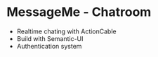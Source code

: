 # MessageMe - Chatroom
* Realtime chating with ActionCable
* Build with Semantic-UI
* Authentication system
